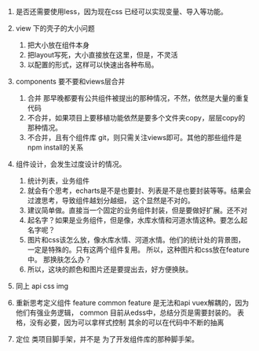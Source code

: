 1. 是否还需要使用less，因为现在css 已经可以实现变量、导入等功能。
2. view 下的壳子的大小问题
    1. 把大小放在组件本身
    2. 把layout写死，大小直接放在这里，但是，不灵活
    3. 以配置的形式，这样可以快速出各种布局。 
3. components 要不要和views层合并
    1. 合并
        那早晚都要有公共组件被提出的那种情况，不然，依然是大量的重复代码
    2. 不合并，如果项目上要移植功能依然是要多个文件夹copy，层层copy的那种情况。
    3. 不合并，且有个组件库 git，则只需关注views即可。其他的那些组件是npm install的关系

4. 组件设计，会发生过度设计的情况。
    1. 统计列表，业务组件
    2. 就会有个思考，echarts是不是也要封、列表是不是也要封装等等。结果会过渡思考，导致组件越划分越细，
        这个显然是不对的。
    3. 建议简单做。直接当一个固定的业务组件封装，但是要做好扩展。还不对
    4. 起名字？如果是业务组件，但是像，水库水情和河道水情这种。要怎么起名字呢？
    5. 图片和css该怎么放，像水库水情、河道水情。他们的统计处的背景图，一定是特殊的。只有这两个组件复用。
        所以，这种图片和css放在feature中。 那换肤怎么办？
    6. 所以，这块的颜色和图片还是要提出去，好方便换肤。
4. 同上
    api
    css
    img

5. 重新思考定义组件 feature common
    feature 是无法和api vuex解耦的，因为他们有强业务逻辑，
    common 
        目前从edss中，总结分页是需要封装的。
        表格，没有必要，因为可以拿样式控制
        其余的可以在代码中不断的抽离

6. 定位 类项目脚手架，并不是 为了开发组件库的那种脚手架。

